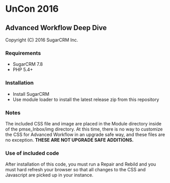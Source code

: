 # UnCon 2016

## Advanced Workflow Deep Dive

Copyright (C) 2016 SugarCRM Inc.


### Requirements
- SugarCRM 7.8
- PHP 5.4+

### Installation
- Install SugarCRM
- Use module loader to install the latest release zip from this repository

### Notes
The included CSS file and image are placed in the Module directory inside of the pmse_Inbox/img directory. At this time, there is no way to customize the CSS for Advanced Workflow in an upgrade safe way, and these files are no exception. **THESE ARE NOT UPGRADE SAFE ADDITIONS.**

### Use of included code
After installation of this code, you must run a Repair and Rebild and you must hard refresh your browser so that all changes to the CSS and Javascript are picked up in your instance.